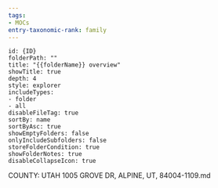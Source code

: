 ```yaml
---
tags:
- MOCs
entry-taxonomic-rank: family
---
```

```folder-overview
id: {ID}
folderPath: ""
title: "{{folderName}} overview"
showTitle: true
depth: 4
style: explorer
includeTypes:
- folder
- all
disableFileTag: true
sortBy: name
sortByAsc: true
showEmptyFolders: false
onlyIncludeSubfolders: false
storeFolderCondition: true
showFolderNotes: true
disableCollapseIcon: true
```
COUNTY: UTAH
1005 GROVE DR, ALPINE, UT, 84004-1109.md